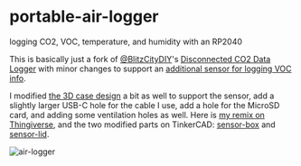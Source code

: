 # portable-air-logger
logging CO2, VOC, temperature, and humidity with an RP2040

This is basically just a fork of [@BlitzCityDIY](https://github.com/BlitzCityDIY)'s [Disconnected CO2 Data Logger](https://learn.adafruit.com/disconnected-co2-data-logger) with minor changes to support an [additional sensor for logging VOC info](https://www.adafruit.com/product/4829). 

I modified [the 3D case design](https://www.thingiverse.com/thing:5030874) a bit as well to support the sensor, add a slightly larger USB-C hole for the cable I use, add a hole for the MicroSD card, and adding some ventilation holes as well. Here is [my remix on Thingiverse](https://www.thingiverse.com/thing:5214475), and the two modified parts on TinkerCAD: [sensor-box](https://www.tinkercad.com/things/0YbBEU34PpT) and [sensor-lid](https://www.tinkercad.com/things/9p78jmuUmk7).

![air-logger](https://user-images.githubusercontent.com/17863/150721770-ea3c41e4-5e17-4324-9afc-bd428591057b.jpg)
